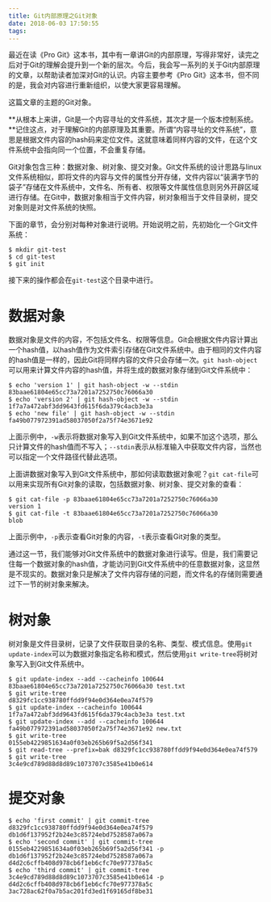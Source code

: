 ```yaml
---
title: Git内部原理之Git对象
date: 2018-06-03 17:50:55
tags:
---
```


最近在读《Pro Git》这本书，其中有一章讲Git的内部原理，写得非常好，读完之后对于Git的理解会提升到一个新的层次。今后，我会写一系列的关于Git内部原理的文章，以帮助读者加深对Git的认识。内容主要参考《Pro Git》这本书，但不同的是，我会对内容进行重新组织，以使大家更容易理解。

这篇文章的主题的Git对象。

**从根本上来讲，Git是一个内容寻址的文件系统，其次才是一个版本控制系统。**记住这点，对于理解Git的内部原理及其重要。所谓“内容寻址的文件系统”，意思是根据文件内容的hash码来定位文件。这就意味着同样内容的文件，在这个文件系统中会指向同一个位置，不会重复存储。

Git对象包含三种：数据对象、树对象、提交对象。Git文件系统的设计思路与linux文件系统相似，即将文件的内容与文件的属性分开存储，文件内容以“装满字节的袋子”存储在文件系统中，文件名、所有者、权限等文件属性信息则另外开辟区域进行存储。在Git中，数据对象相当于文件内容，树对象相当于文件目录树，提交对象则是对文件系统的快照。

下面的章节，会分别对每种对象进行说明。开始说明之前，先初始化一个Git文件系统：

```
$ mkdir git-test
$ cd git-test
$ git init
```

接下来的操作都会在`git-test`这个目录中进行。

# 数据对象

数据对象是文件的内容，不包括文件名、权限等信息。Git会根据文件内容计算出一个hash值，以hash值作为文件索引存储在Git文件系统中。由于相同的文件内容的hash值是一样的，因此Git将同样内容的文件只会存储一次。`git hash-object`可以用来计算文件内容的hash值，并将生成的数据对象存储到Git文件系统中：

```
$ echo 'version 1' | git hash-object -w --stdin
83baae61804e65cc73a7201a7252750c76066a30
$ echo 'version 2' | git hash-object -w --stdin
1f7a7a472abf3dd9643fd615f6da379c4acb3e3a
$ echo 'new file' | git hash-object -w --stdin
fa49b077972391ad58037050f2a75f74e3671e92
```

上面示例中，`-w`表示将数据对象写入到Git文件系统中，如果不加这个选项，那么只计算文件的hash值而不写入；`--stdin`表示从标准输入中获取文件内容，当然也可以指定一个文件路径代替此选项。

上面讲数据对象写入到Git文件系统中，那如何读取数据对象呢？`git cat-file`可以用来实现所有Git对象的读取，包括数据对象、树对象、提交对象的查看：

```
$ git cat-file -p 83baae61804e65cc73a7201a7252750c76066a30
version 1
$ git cat-file -t 83baae61804e65cc73a7201a7252750c76066a30
blob
```

上面示例中，`-p`表示查看Git对象的内容，`-t`表示查看Git对象的类型。

通过这一节，我们能够对Git文件系统中的数据对象进行读写。但是，我们需要记住每一个数据对象的hash值，才能访问到Git文件系统中的任意数据对象，这显然是不现实的。数据对象只是解决了文件内容存储的问题，而文件名的存储则需要通过下一节的树对象来解决。

# 树对象

树对象是文件目录树，记录了文件获取目录的名称、类型、模式信息。使用`git update-index`可以为数据对象指定名称和模式，然后使用`git write-tree`将树对象写入到Git文件系统中。

```
$ git update-index --add --cacheinfo 100644 83baae61804e65cc73a7201a7252750c76066a30 test.txt
$ git write-tree
d8329fc1cc938780ffdd9f94e0d364e0ea74f579
$ git update-index --cacheinfo 100644 1f7a7a472abf3dd9643fd615f6da379c4acb3e3a test.txt
$ git update-index --add --cacheinfo 100644 fa49b077972391ad58037050f2a75f74e3671e92 new.txt
$ git write-tree
0155eb4229851634a0f03eb265b69f5a2d56f341
$ git read-tree --prefix=bak d8329fc1cc938780ffdd9f94e0d364e0ea74f579
$ git write-tree
3c4e9cd789d88d8d89c1073707c3585e41b0e614
```

# 提交对象

```
$ echo 'first commit' | git commit-tree d8329fc1cc938780ffdd9f94e0d364e0ea74f579
db1d6f137952f2b24e3c85724ebd7528587a067a
$ echo 'second commit' | git commit-tree 0155eb4229851634a0f03eb265b69f5a2d56f341 -p db1d6f137952f2b24e3c85724ebd7528587a067a
d4d2c6cffb408d978cb6f1eb6cfc70e977378a5c
$ echo 'third commit' | git commit-tree 3c4e9cd789d88d8d89c1073707c3585e41b0e614 -p d4d2c6cffb408d978cb6f1eb6cfc70e977378a5c
3ac728ac62f0a7b5ac201fd3ed1f69165df8be31
```
